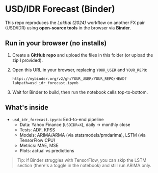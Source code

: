 # USD/IDR Forecast (Binder)

This repo reproduces the *Lakhal (2024)* workflow on another FX pair (USD/IDR) using **open-source tools** in the browser via **Binder**.

## Run in your browser (no installs)
1. Create a **GitHub repo** and upload the files in this folder (or upload the zip I provided).
2. Open this URL in your browser, replacing `YOUR_USER` and `YOUR_REPO`:
   
   `https://mybinder.org/v2/gh/YOUR_USER/YOUR_REPO/HEAD?labpath=usd_idr_forecast.ipynb`

3. Wait for Binder to build, then run the notebook cells top-to-bottom.

## What's inside
- `usd_idr_forecast.ipynb`: End-to-end pipeline
  - Data: Yahoo Finance (`USDIDR=X`), daily -> monthly close
  - Tests: ADF, KPSS
  - Models: ARIMA/ARMA (via statsmodels/pmdarima), LSTM (via TensorFlow CPU)
  - Metrics: MAE, MSE
  - Plots: actual vs predictions

> Tip: If Binder struggles with TensorFlow, you can skip the LSTM section (there's a toggle in the notebook) and still run ARIMA only.
